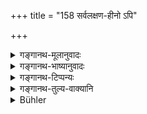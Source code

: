 +++
title = "158 सर्वलक्षण-हीनो ऽपि"

+++

<details><summary>गङ्गानथ-मूलानुवादः</summary>

The man of evil conduct becomes deprecated among men; he is constantly suffering pain, is sick and short-lived.—(157)


Even though devoid of all auspicious marks, the man who follows Right Conduct, has faith and is free from jealousy, lives for a hundred years—(158)
</details>

<details><summary>गङ्गानथ-भाष्यानुवादः</summary>

\[Medhātithi has nothing to say on these verses\].
</details>

<details><summary>गङ्गानथ-टिप्पन्यः</summary>

**(verse 4.157)**

This verse has been quoted in *Aparārka* (p. 231);—and in
*Nṛsiṃhaprasāda* (Saṃskāra, p. 17b).

**(verse 4.158)**

This verse has been quoted in *Aparārka* (p. 231).
</details>

<details><summary>गङ्गानथ-तुल्य-वाक्यानि</summary>

**(verse 4.157)**

*Vaśiṣṭha* (6.6).—(Same as Manu.)

*Mahābhārata* (Anuśāsana, 161.7).—‘The man of evil conduct does not
attain a long life in the world; all living beings shun him and also despise him.’

**(verse 4.158)**

*Vaśiṣṭha* (6.8).—(Same as Manu.)

*Viṣṇu* (7.92).—(Do.)

*Mahābhārata* (Anuśāsana, 161.13).—(Do., but reading ‘*Samudācāravān*’
for ‘*Yaḥ sadācāravān*.’)
</details>

<details><summary>Bühler</summary>

158	A man who follows the conduct of the virtuous, has faith and is free from envy, lives a hundred years, though he be entirely destitute of auspicious marks.
</details>
